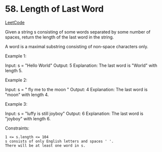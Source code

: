 # 58. Length of Last Word

[LeetCode](https://leetcode.com/problems/length-of-last-word/)

Given a string s consisting of some words separated by some number of spaces, return the length of the last word in the string.

A word is a maximal substring consisting of non-space characters only.



Example 1:

Input: s = "Hello World"
Output: 5
Explanation: The last word is "World" with length 5.

Example 2:

Input: s = "   fly me   to   the moon  "
Output: 4
Explanation: The last word is "moon" with length 4.

Example 3:

Input: s = "luffy is still joyboy"
Output: 6
Explanation: The last word is "joyboy" with length 6.



Constraints:

    1 <= s.length <= 104
    s consists of only English letters and spaces ' '.
    There will be at least one word in s.
